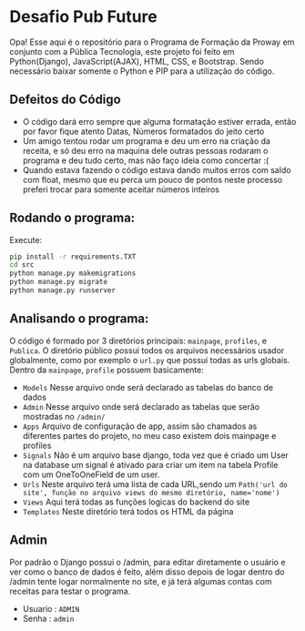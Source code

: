 # Desafio Pub Future

Opa! Esse aqui é o repositório para o Programa de Formação da Proway em conjunto com a Pública Tecnologia, este projeto foi feito em Python(Django), JavaScript(AJAX), HTML, CSS, e Bootstrap. Sendo necessário baixar somente o Python e PIP para a utilização do código. 

## Defeitos do Código
-  O código dará erro sempre que alguma formatação estiver errada, então por favor fique atento Datas, Números formatados do jeito certo
-  Um amigo tentou rodar um programa e deu um erro na criação da receita, e só deu erro na maquina dele outras pessoas rodaram o programa e deu tudo certo, mas não faço ideia como concertar :(
-  Quando estava fazendo o código estava dando muitos erros com saldo com float, mesmo que eu perca um pouco de pontos neste processo preferi trocar para somente aceitar números inteiros

## Rodando o programa:
Execute:
```bash
pip install -r requirements.TXT
cd src
python manage.py makemigrations
python manage.py migrate
python manage.py runserver
```
## Analisando o programa:
O código é formado por 3 diretórios principais: ```mainpage```, ```profiles```, e ```Publica```. O diretório público possui todos os arquivos necessários usador globalmente, como por exemplo o ```url.py``` que possui todas as urls globais. Dentro da ```mainpage```, ```profile``` possuem basicamente:
- ```Models``` Nesse arquivo onde será declarado as tabelas do banco de dados
- ```Admin``` Nesse arquivo onde será declarado as tabelas que serão mostradas no ```/admin/```
- ```Apps``` Arquivo de configuração de app, assim são chamados as diferentes partes do projeto, no meu caso existem dois mainpage e profiles
- ```Signals``` Não é um arquivo base django, toda vez que é criado um User na database um signal é ativado para criar um item na tabela Profile com um OneToOneField de um user.
- ```Urls``` Neste arquivo terá uma lista de cada URL,sendo um ```Path('url do site', função no arquivo views do mesmo diretório, name='nome')```
- ```Views``` Aqui terá todas as funções logicas do backend do site
- ```Templates``` Neste diretório terá todos os HTML da página
## Admin
Por padrão o Django possui o /admin, para editar diretamente o usuário e ver como o banco de dados é feito, além disso depois de logar dentro do /admin tente logar normalmente no site, e já terá algumas contas com receitas para testar o programa.
- Usuario : ```ADMIN```
- Senha : ```admin```

